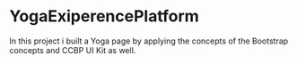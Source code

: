 # YogaExiperencePlatform
In this project i built a Yoga page by applying the concepts of the Bootstrap concepts and CCBP UI Kit as well.

